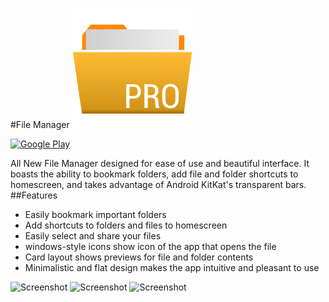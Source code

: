 #File Manager
![App icon](https://raw.githubusercontent.com/mick88/filemanager/master/res/drawable-xxxhdpi/ic_launcher.png)

[![Google Play](http://developer.android.com/images/brand/en_generic_rgb_wo_45.png)](https://play.google.com/store/apps/details?id=com.michaldabski.filemanager)

All New File Manager designed for ease of use and beautiful interface. It boasts the ability to bookmark folders, add file and folder shortcuts to homescreen, and takes advantage of Android KitKat's transparent bars.
##Features
* Easily bookmark important folders
* Add shortcuts to folders and files to homescreen
* Easily select and share your files
* windows-style icons show icon of the app that opens the file
* Card layout shows previews for file and folder contents
* Minimalistic and flat design makes the app intuitive and pleasant to use

![Screenshot](http://www.michaldabski.com/wp-content/uploads/2014/10/2014-10-05-12.02.10-168x300.png)
![Screenshot](http://www.michaldabski.com/wp-content/uploads/2014/10/2014-10-05-12.14.09-168x300.png)
![Screenshot](http://www.michaldabski.com/wp-content/uploads/2014/10/2014-10-05-12.02.32-168x300.png)